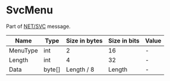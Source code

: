 # SvcMenu

Part of [NET/SVC](../netsvc.md) message.

| Name | Type | Size in bytes | Size in bits | Value |
| --- | --- | --- | --- | --- |
| MenuType | int | 2 | 16 | - |
| Length | int | 4 | 32 | - |
| Data | byte[] | Length / 8 | Length | - |
